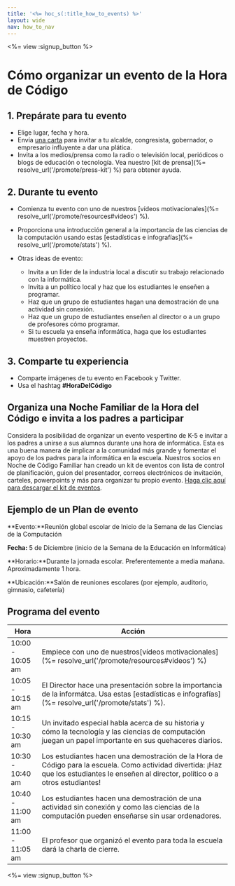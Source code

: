 ```yaml
---
title: '<%= hoc_s(:title_how_to_events) %>'
layout: wide
nav: how_to_nav
---
```

<%= view :signup_button %>

# Cómo organizar un evento de la Hora de Código

## 1. Prepárate para tu evento

- Elige lugar, fecha y hora.
- Envía [una carta](https://docs.google.com/a/code.org/document/d/1eP41sKW7y0qq_JvkRIgZK8dWYICaGRZ4CCDETXa78wY/edit) para invitar a tu alcalde, congresista, gobernador, o empresario influyente a dar una plática.
- Invita a los medios/prensa como la radio o televisión local, periódicos o blogs de educación o tecnología. Vea nuestro [kit de prensa](%= resolve_url('/promote/press-kit') %) para obtener ayuda.

## 2. Durante tu evento

- Comienza tu evento con uno de nuestros [vídeos motivacionales](%= resolve_url('/promote/resources#videos') %).
- Proporciona una introducción general a la importancia de las ciencias de la computación usando estas [estadísticas e infografías](%= resolve_url('/promote/stats') %).   
      
    
- Otras ideas de evento: 
    - Invita a un líder de la industria local a discutir su trabajo relacionado con la informática.
    - Invita a un político local y haz que los estudiantes le enseñen a programar.
    - Haz que un grupo de estudiantes hagan una demostración de una actividad sin conexión.
    - Haz que un grupo de estudiantes enseñen al director o a un grupo de profesores cómo programar.
    - Si tu escuela ya enseña informática, haga que los estudiantes muestren proyectos.

## 3. Comparte tu experiencia

- Comparte imágenes de tu evento en Facebook y Twitter. 
- Usa el hashtag **#HoraDelCódigo**

## Organiza una Noche Familiar de la Hora del Código e invita a los padres a participar

Considera la posibilidad de organizar un evento vespertino de K-5 e invitar a los padres a unirse a sus alumnos durante una hora de informática. Esta es una buena manera de implicar a la comunidad más grande y fomentar el apoyo de los padres para la informática en la escuela. Nuestros socios en Noche de Código Familiar han creado un kit de eventos con lista de control de planificación, guion del presentador, correos electrónicos de invitación, carteles, powerpoints y más para organizar tu propio evento. [Haga clic aquí para descargar el kit de eventos](http://www.familycodenight.org/DownloadCodeDotOrg.html).

## Ejemplo de un Plan de evento

**Evento:**Reunión global escolar de Inicio de la Semana de las Ciencias de la Computación

**Fecha:** 5 de Diciembre (inicio de la Semana de la Educación en Informática)

**Horario:**Durante la jornada escolar. Preferentemente a media mañana. Aproximadamente 1 hora.

**Ubicación:**Salón de reuniones escolares (por ejemplo, auditorio, gimnasio, cafetería)   
  


## Programa del evento

| Hora             | Acción                                                                                                                                                                                  |
| ---------------- | --------------------------------------------------------------------------------------------------------------------------------------------------------------------------------------- |
| 10:00 - 10:05 am | Empiece con uno de nuestros[vídeos motivacionales](%= resolve_url('/promote/resources#videos') %)                                                                                       |
| 10:05 - 10:15 am | El Director hace una presentación sobre la importancia de la informátca. Usa estas [estadísticas e infografías](%= resolve_url('/promote/stats') %).                                    |
| 10:15 - 10:30 am | Un invitado especial habla acerca de su historia y cómo la tecnología y las ciencias de computación juegan un papel importante en sus quehaceres diarios.                               |
| 10:30 - 10:40 am | Los estudiantes hacen una demostración de la Hora de Código para la escuela. Como actividad divertida: ¡Haz que los estudiantes le enseñen al director, político o a otros estudiantes! |
| 10:40 - 11:00 am | Los estudiantes hacen una demostración de una actividad sin conexión y como las ciencias de la computación pueden enseñarse sin usar ordenadores.                                       |
| 11:00 - 11:05 am | El profesor que organizó el evento para toda la escuela dará la charla de cierre.                                                                                                       |

<%= view :signup_button %>